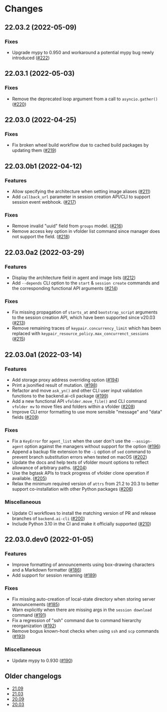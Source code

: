 Changes
=======

<!--
    You should *NOT* be adding new change log entries to this file, this
    file is managed by towncrier. You *may* edit previous change logs to
    fix problems like typo corrections or such.

    To add a new change log entry, please refer
    https://pip.pypa.io/en/latest/development/contributing/#news-entries

    We named the news folder "changes".

    WARNING: Don't drop the last line!
-->

<!-- towncrier release notes start -->

## 22.03.2 (2022-05-09)

### Fixes
* Upgrade mypy to 0.950 and workaround a potential mypy bug newly introduced ([#222](https://github.com/lablup/backend.ai-client-py/issues/222))


## 22.03.1 (2022-05-03)

### Fixes
* Remove the deprecated loop argument from a call to `asyncio.gather()` ([#220](https://github.com/lablup/backend.ai-client-py/issues/220))


## 22.03.0 (2022-04-25)

### Fixes
* Fix broken wheel build workflow due to cached build packages by updating them ([#219](https://github.com/lablup/backend.ai-client-py/issues/219))


## 22.03.0b1 (2022-04-12)

### Features
* Allow specifying the architecture when setting image aliases ([#211](https://github.com/lablup/backend.ai-client-py/issues/211))
* Add `callback_url` parameter in session creation API/CLI to support session event webhook. ([#217](https://github.com/lablup/backend.ai-client-py/issues/217))

### Fixes
* Remove invalid "uuid" field from `groups` model. ([#216](https://github.com/lablup/backend.ai-client-py/issues/216))
* Remove access key option in vfolder list command since manager does not support the field. ([#218](https://github.com/lablup/backend.ai-client-py/issues/218))


## 22.03.0a2 (2022-03-29)

### Features
* Display the architecture field in agent and image lists ([#212](https://github.com/lablup/backend.ai-client-py/issues/212))
* Add `--depends` CLI option to the `start` &amp; `session create` commands and the corresponding functional API arguments ([#214](https://github.com/lablup/backend.ai-client-py/issues/214))

### Fixes
* Fix missing propagation of `starts_at` and `bootstrap_script` arguments to the session creation API, which have been supported since v20.03 ([#213](https://github.com/lablup/backend.ai-client-py/issues/213))
* Remove remaining traces of `keypair.concurrency_limit` which has been replaced with `keypair_resource_policy.max_concurrenct_sessions` ([#215](https://github.com/lablup/backend.ai-client-py/issues/215))


## 22.03.0a1 (2022-03-14)

### Features
* Add storage proxy address overriding option ([#194](https://github.com/lablup/backend.ai-client-py/issues/194))
* Print a jsonified result of mutation. ([#198](https://github.com/lablup/backend.ai-client-py/issues/198))
* Refactor and move `ask_yn()` and other CLI user input validation functions to the backend.ai-cli package ([#199](https://github.com/lablup/backend.ai-client-py/issues/199))
* Add a new functional API `vfolder.move_file()` and CLI command `vfolder mv` to move files and folders within a vfolder ([#208](https://github.com/lablup/backend.ai-client-py/issues/208))
* Improve CLI error formatting to use more sensible "message" and "data" fields ([#209](https://github.com/lablup/backend.ai-client-py/issues/209))

### Fixes
* Fix a `KeyError` for `agent_list` when the user don't use the `--assign-agent` option against the managers without support for the option ([#196](https://github.com/lablup/backend.ai-client-py/issues/196))
* Append a backup file extension to the `-i` option of `sed` command to prevent branch substitution errors when tested on macOS ([#202](https://github.com/lablup/backend.ai-client-py/issues/202))
* Update the docs and help texts of vfolder mount options to reflect allowance of arbitrary paths. ([#204](https://github.com/lablup/backend.ai-client-py/issues/204))
* Use the bgtask APIs to track progress of vfolder clone operation if available. ([#205](https://github.com/lablup/backend.ai-client-py/issues/205))
* Relax the minimum required version of `attrs` from 21.2 to 20.3 to better support co-installation with other Python packages ([#206](https://github.com/lablup/backend.ai-client-py/issues/206))

### Miscellaneous
* Update CI workflows to install the matching version of PR and release branches of `backend.ai-cli` ([#200](https://github.com/lablup/backend.ai-client-py/issues/200))
* Include Python 3.10 in the CI and make it officially supported ([#210](https://github.com/lablup/backend.ai-client-py/issues/210))


## 22.03.0.dev0 (2022-01-05)

### Features
* Improve formatting of announcements using box-drawing characters and a Markdown formatter ([#186](https://github.com/lablup/backend.ai-client-py/issues/186))
* Add support for session renaming ([#189](https://github.com/lablup/backend.ai-client-py/issues/189))

### Fixes
* Fix missing auto-creation of local-state directory when storing server announcements ([#185](https://github.com/lablup/backend.ai-client-py/issues/185))
* Warn explicitly when there are missing args in the `session download` command ([#191](https://github.com/lablup/backend.ai-client-py/issues/191))
* Fix a regression of "ssh" command due to command hierarchy reorganization ([#192](https://github.com/lablup/backend.ai-client-py/issues/192))
* Remove bogus known-host checks when using `ssh` and `scp` commands ([#193](https://github.com/lablup/backend.ai-client-py/issues/193))

### Miscellaneous
* Update mypy to 0.930 ([#190](https://github.com/lablup/backend.ai-client-py/issues/190))


## Older changelogs

* [21.09](https://github.com/lablup/backend.ai-client-py/blob/21.09/CHANGELOG.md)
* [21.03](https://github.com/lablup/backend.ai-client-py/blob/21.03/CHANGELOG.md)
* [20.09](https://github.com/lablup/backend.ai-client-py/blob/20.09/CHANGELOG.md)
* [20.03](https://github.com/lablup/backend.ai-client-py/blob/20.03/CHANGELOG.md)
